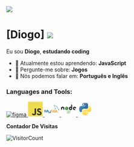 <img src="https://64.media.tumblr.com/734036212ce8b8d11d14c703d201de4a/e9fb754dc1dd895f-01/s2048x3072/aa44861be049e1ed5007357f7bbbff9492daae04.gifv" width="900px">

# [Diogo] <img src="https://images-wixmp-ed30a86b8c4ca887773594c2.wixmp.com/f/ee430770-df2f-493d-8e11-e178794b36a5/d4txxx1-9177727a-412a-4ef8-9b06-92a7f8490ba6.gif?token=eyJ0eXAiOiJKV1QiLCJhbGciOiJIUzI1NiJ9.eyJzdWIiOiJ1cm46YXBwOjdlMGQxODg5ODIyNjQzNzNhNWYwZDQxNWVhMGQyNmUwIiwiaXNzIjoidXJuOmFwcDo3ZTBkMTg4OTgyMjY0MzczYTVmMGQ0MTVlYTBkMjZlMCIsIm9iaiI6W1t7InBhdGgiOiJcL2ZcL2VlNDMwNzcwLWRmMmYtNDkzZC04ZTExLWUxNzg3OTRiMzZhNVwvZDR0eHh4MS05MTc3NzI3YS00MTJhLTRlZjgtOWIwNi05MmE3Zjg0OTBiYTYuZ2lmIn1dXSwiYXVkIjpbInVybjpzZXJ2aWNlOmZpbGUuZG93bmxvYWQiXX0.0h3jC0lei2cVVENjeoG36YQ7Gu5Vwp0eV3COsSgaekM" width="70px">

Eu sou <strong>Diogo</strong>, <strong>estudando coding</strong>
- 🚀 Atualmente estou aprendendo: <strong>JavaScript</strong> 
- 💬 Pergunte-me sobre: <strong>Jogos</strong>
- 📣 Nós podemos falar em: <strong>Português e Inglês</strong>



<h3 align="left">Languages and Tools:</h3>
<p align="left"> <a href="https://www.figma.com/" target="_blank" rel="noreferrer"> <img src="https://www.vectorlogo.zone/logos/figma/figma-icon.svg" alt="figma" width="40" height="40"/> </a> <a href="https://developer.mozilla.org/en-US/docs/Web/JavaScript" target="_blank" rel="noreferrer"> <img src="https://raw.githubusercontent.com/devicons/devicon/master/icons/javascript/javascript-original.svg" alt="javascript" width="40" height="40"/> </a> <a href="https://www.mysql.com/" target="_blank" rel="noreferrer"> <img src="https://raw.githubusercontent.com/devicons/devicon/master/icons/mysql/mysql-original-wordmark.svg" alt="mysql" width="40" height="40"/> </a> <a href="https://nodejs.org" target="_blank" rel="noreferrer"> <img src="https://raw.githubusercontent.com/devicons/devicon/master/icons/nodejs/nodejs-original-wordmark.svg" alt="nodejs" width="40" height="40"/> </a> <a href="https://www.python.org" target="_blank" rel="noreferrer"> <img src="https://raw.githubusercontent.com/devicons/devicon/master/icons/python/python-original.svg" alt="python" width="40" height="40"/> </a> </p>


**Contador De Visitas**

![VisitorCount](https://profile-counter.glitch.me/{Diogo746}/count.svg)

